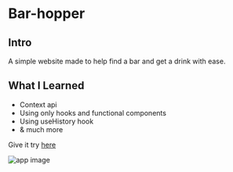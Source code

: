 #  Bar-hopper

## Intro

A simple website made to help find a bar and get a drink with ease. 


## What I Learned

* Context api
* Using only hooks and functional components
* Using useHistory hook  
* & much more

 Give it try  [here](https://vibrant-swartz-b592af.netlify.app/)

![app image](https://res.cloudinary.com/dpapjdvi5/image/upload/v1600449499/Screen_Shot_2020-09-17_at_7.06.20_PM_fmudsy.png)
